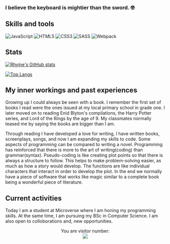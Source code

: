### I believe the keyboard is mightier than the sword. 🤓

## Skills and tools
![JavaScript](https://img.shields.io/badge/JavaScript-F7DF1E?style=for-the-badge&logo=javascript&logoColor=black) ![HTML5](https://img.shields.io/badge/html5-%23E34F26.svg?style=for-the-badge&logo=html5&logoColor=white) ![CSS3](https://img.shields.io/badge/CSS-blue.svg?style=for-the-badge&logo=css3&logoColor=white) ![SASS](https://img.shields.io/badge/Sass-CC6699?style=for-the-badge&logo=sass&logoColor=white) ![Webpack](https://img.shields.io/badge/webpack-%238DD6F9.svg?style=for-the-badge&logo=webpack&logoColor=black)

## Stats
[![Rhyine's GitHub stats](https://github-readme-stats.vercel.app/api?username=the-catalystmc&theme=radical)](https://github.com/the-catalystmc/github-readme-stats)

[![Top Langs](https://github-readme-stats.vercel.app/api/top-langs/?username=the-catalystmc&layout=compact&langs_count=4&theme=radical)](https://github.com/the-catalystmc/github-readme-stats)

## My inner workings and past experiences

Growing up I could always be seen with a book. I remember the first set of books I read were the ones issued at my local primary school in grade one. I later moved on to reading Enid Blyton's compilations, the Harry Potter series, and Lord of the Rings by the age of 9. My classmates normally teased me by saying the books are bigger than I am.  

Through reading I have developed a love for writing, I have written books, screenplays, songs, and now I am expanding my skills to code. Some aspects of programming can be compared to writing a novel. Programming has reinforced that there is more to the art of writing(coding) than grammar(syntax). Pseudo-coding is like creating plot points so that there is always a structure to follow. This helps to make problem-solving easier, as much as how a story would develop. The functions are like individual characters that interact in order to develop the plot. In the end we normally have a piece of software that works like magic similar to a complete book being a wonderful piece of literature.

## Current activities 

Today I am a student at Microverse where I am honing my programming skills. At the same time, I am pursuing my BSc in Computer Science.
I am also open to colloborations and, new opportunities.

<p align="center"> 
  You are visitor number: <br>
  <img src="https://profile-counter.glitch.me/the-catalystmc/count.svg" />
</p>



<!--
**the-catalystmc/the-catalystmc** is a ✨ _special_ ✨ repository because its `README.md` (this file) appears on your GitHub profile.

Here are some ideas to get you started:

- 🔭 I’m currently working on ...
- 🌱 I’m currently learning ...
- 👯 I’m looking to collaborate on ...
- 🤔 I’m looking for help with ...
- 💬 Ask me about ...
- 📫 How to reach me: ...
- 😄 Pronouns: ...
- ⚡ Fun fact: ...
-->
